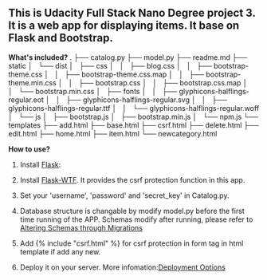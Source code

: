This is Udacity Full Stack Nano Degree project 3. 
It is a web app for displaying items. It base on Flask and Bootstrap.
----------------

**What's included?**
.
├── catalog.py
├── model.py
├── readme.md
├── static
│   └── dist
│       ├── css
│       │   ├── blog.css
│       │   ├── bootstrap-theme.css
│       │   ├── bootstrap-theme.css.map
│       │   ├── bootstrap-theme.min.css
│       │   ├── bootstrap.css
│       │   ├── bootstrap.css.map
│       │   └── bootstrap.min.css
│       ├── fonts
│       │   ├── glyphicons-halflings-regular.eot
│       │   ├── glyphicons-halflings-regular.svg
│       │   ├── glyphicons-halflings-regular.ttf
│       │   └── glyphicons-halflings-regular.woff
│       └── js
│           ├── bootstrap.js
│           ├── bootstrap.min.js
│           └── npm.js
└── templates
    ├── add.html
    ├── base.html
    ├── csrf.html
    ├── delete.html
    ├── edit.html
    ├── home.html
    ├── item.html
    └── newcategory.html

**How to use?**

1. Install [Flask](http://flask.pocoo.org/docs/0.10/installation/):

2. Install [Flask-WTF](https://flask-wtf.readthedocs.org/en/latest/install.html). It provides the csrf protection function in this app.

3. Set your 'username', 'password' and 'secret_key' in Catalog.py.

4. Database structure is changable by modify model.py before the first time running of the APP. Schemas modify after running, please refer to [Altering Schemas through Migrations](http://docs.sqlalchemy.org/en/latest/core/metadata.html#altering-schemas-through-migrations)

5. Add {% include "csrf.html" %} for csrf protection in form tag in html template if add any new.

6. Deploy it on your server. More infomation:[Deployment Options](http://flask.pocoo.org/docs/0.10/deploying/)


